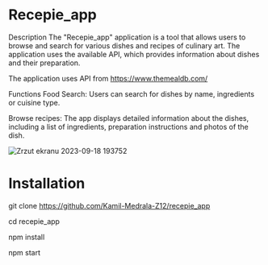 # Recepie_app

Description
The "Recepie_app" application is a tool that allows users to browse and search for various dishes and recipes of culinary art. The application uses the available API, which provides information about dishes and their preparation.

The application uses API from https://www.themealdb.com/

Functions
Food Search: Users can search for dishes by name, ingredients or cuisine type.

Browse recipes: The app displays detailed information about the dishes, including a list of ingredients, preparation instructions and photos of the dish.


![Zrzut ekranu 2023-09-18 193752](https://github.com/Kamil-Medrala-Z12/recepie_app/assets/42354098/80f7f8fc-084f-4c7d-a1f2-bc52516bf461)

# Installation

 git clone https://github.com/Kamil-Medrala-Z12/recepie_app

 cd recepie_app

 npm install

 npm start




